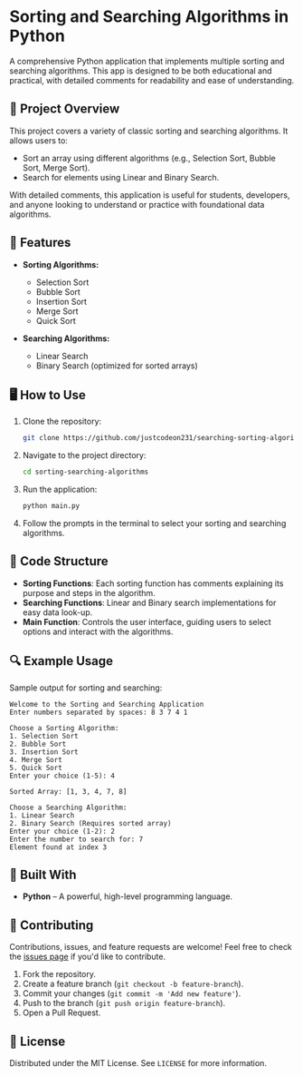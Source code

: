 # Sorting and Searching Algorithms in Python

A comprehensive Python application that implements multiple sorting and searching algorithms. This app is designed to be both educational and practical, with detailed comments for readability and ease of understanding.

## 🚀 Project Overview

This project covers a variety of classic sorting and searching algorithms. It allows users to:
- Sort an array using different algorithms (e.g., Selection Sort, Bubble Sort, Merge Sort).
- Search for elements using Linear and Binary Search.
  
With detailed comments, this application is useful for students, developers, and anyone looking to understand or practice with foundational data algorithms.

## 🧰 Features

- **Sorting Algorithms:**
  - Selection Sort
  - Bubble Sort
  - Insertion Sort
  - Merge Sort
  - Quick Sort

- **Searching Algorithms:**
  - Linear Search
  - Binary Search (optimized for sorted arrays)

## 🖥️ How to Use

1. Clone the repository:
   ```bash
   git clone https://github.com/justcodeon231/searching-sorting-algorithms.git
   ```
2. Navigate to the project directory:
   ```bash
   cd sorting-searching-algorithms
   ```
3. Run the application:
   ```bash
   python main.py
   ```
4. Follow the prompts in the terminal to select your sorting and searching algorithms.

## 📄 Code Structure

- **Sorting Functions**: Each sorting function has comments explaining its purpose and steps in the algorithm.
- **Searching Functions**: Linear and Binary search implementations for easy data look-up.
- **Main Function**: Controls the user interface, guiding users to select options and interact with the algorithms.

## 🔍 Example Usage

Sample output for sorting and searching:

```plaintext
Welcome to the Sorting and Searching Application
Enter numbers separated by spaces: 8 3 7 4 1

Choose a Sorting Algorithm:
1. Selection Sort
2. Bubble Sort
3. Insertion Sort
4. Merge Sort
5. Quick Sort
Enter your choice (1-5): 4

Sorted Array: [1, 3, 4, 7, 8]

Choose a Searching Algorithm:
1. Linear Search
2. Binary Search (Requires sorted array)
Enter your choice (1-2): 2
Enter the number to search for: 7
Element found at index 3
```

## 🔧 Built With

- **Python** – A powerful, high-level programming language.

## 🤝 Contributing

Contributions, issues, and feature requests are welcome! Feel free to check the [issues page](https://github.com/justcodeon231/searching-sorting-algorithms/issues) if you'd like to contribute.

1. Fork the repository.
2. Create a feature branch (`git checkout -b feature-branch`).
3. Commit your changes (`git commit -m 'Add new feature'`).
4. Push to the branch (`git push origin feature-branch`).
5. Open a Pull Request.

## 📜 License

Distributed under the MIT License. See `LICENSE` for more information.
